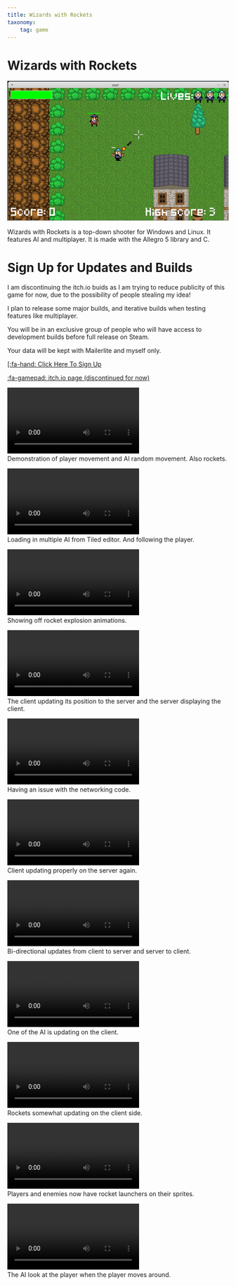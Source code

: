 ```yaml
---
title: Wizards with Rockets
taxonomy: 
    tag: game
---
```

<script>
    var ml_webform_4269265 = ml_account('webforms', '4269265', 'o4f7p0', 'load');
    ml_webform_4269265('animation', 'fadeIn');
</script>
# Wizards with Rockets

![](wwr_screenshot_2.png) 

Wizards with Rockets is a top-down shooter for Windows and Linux.
It features AI and multiplayer. 
It is made with the Allegro 5 library and C.  

# Sign Up for Updates and Builds
I am discontinuing the itch.io buids as I am trying to reduce publicity of this game for now, due to the possibility of people stealing my idea!  

I plan to release some major builds, and iterative builds when testing features like multiplayer.

You will be in an exclusive group of people who will have access to development builds before full release on Steam.  

Your data will be kept with Mailerlite and myself only.  

<a href="javascript:;" onclick="ml_webform_4269265('show')">[:fa-hand: Click Here To Sign Up</a>  
  
[:fa-gamepad: itch.io page (discontinued for now)](https://l33tllama.itch.io/wwr)

![](2018-06-20%20Making%20a%20top-down%20shooter%20game.%20In%20Linux%20with%20Allegro%20and%20C.mp4)  
Demonstration of player movement and AI random movement. Also rockets.

![](2018-06-29%20How%20to%20get%20more%20followers%20-%20program%20them.mp4)  
Loading in multiple AI from Tiled editor. And following the player.

![](2018-07-13%20Whats%20a%20game%20without%20explosions.mp4)  
Showing off rocket explosion animations.

![](2018-08-31%20My%20network%20code%20is%20working!.mp4)  
The client updating its position to the server and the server displaying the client.

![](2018-09-12%20The%20network%20code%20still%20needs%20some%20tweaking.mp4)  
Having an issue with the networking code.

![](2018-09-17%20Client%20now%20updates%20properly%20on%20the%20server%20(client%20on%20the%20right).mp4)  
Client updating properly on the server again.

![](2018-09-21%20New%20milestone%20reached%20Client%20updates%20to%20server%20and%20server%20updates%20to%20client.mp4)  
Bi-directional updates from client to server and server to client.

![](2018-09-28%20Now%20i%20have%20ht%20e%20Ai%20updating%20on%20the%20client%20side.mp4)  
One of the AI is updating on the client.

![](2018-10-10%20rockets%20now%20updating%20on%20client%20side.mp4)  
Rockets somewhat updating on the client side.

![](2018-11-14%20players%20and%20enemies%20have%20rocket%20launchers%20now.mp4)  
Players and enemies now have rocket launchers on their sprites.

![](2019-02-06%20Enemies%20face%20the%20right%20direction%20when%20looking%20at%20the%20player..mp4)  
The AI look at the player when the player moves around.
